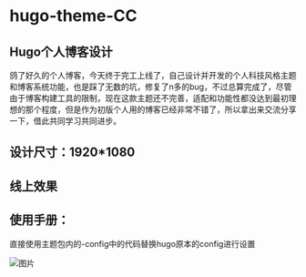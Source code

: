 # hugo-theme-CC

## Hugo个人博客设计

鸽了好久的个人博客，今天终于完工上线了，自己设计并开发的个人科技风格主题和博客系统功能，也是踩了无数的坑，修复了n多的bug，不过总算完成了，尽管由于博客构建工具的限制，现在这款主题还不完善，适配和功能性都没达到最初理想的那个程度，但是作为初版个人用的博客已经非常不错了，所以拿出来交流分享一下，借此共同学习共同进步。

## 设计尺寸：1920*1080



## 线上效果


## 使用手册：
直接使用主题包内的-config中的代码替换hugo原本的config进行设置

![图片](https://user-images.githubusercontent.com/80815667/163672845-c77e61f7-b875-4906-9c1e-0347da24401e.png)

